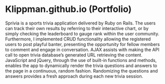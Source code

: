 # Klippman.github.io (Portfolio)

Sprivia is a sports trivia application delivered by Ruby on Rails. The users can track their own results by referring to their interactive chart, or by simply checking the leaderboard to gauge rank within the user community. Furthermore, I implemented CRUD functionality allowing the registered users to post playful banter, presenting the opportunity for fellow members to comment and engage in conversation. AJAX assists with making the API call to open trivia database’s generated URL retrieving the content. JavaScript and jQuery, through the use of built-in functions and methods, enables the app to dynamically render the trivia questions and answers to the page in a continuous, random fashion. Randomizing the questions and answers provides a fresh approach during each new trivia session.
